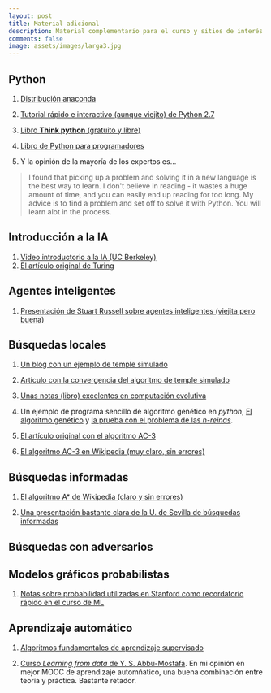 ```yaml
---
layout: post
title: Material adicional
description: Material complementario para el curso y sitios de interés
comments: false
image: assets/images/larga3.jpg
---
```




## Python

1. [Distribución anaconda](https://www.continuum.io/downloads)

2. [Tutorial rápido e interactivo (aunque viejito) de Python 2.7](http://www.learnpython.org)

3. [Libro **Think python** (gratuito y libre)](http://www.greenteapress.com/thinkpython/)

4. [Libro de Python para programadores](http://www.diveintopython.net)

5. Y la opinión de la mayoría de los expertos es...

> I found that picking up a problem and solving it in a new language
> is the best way to learn.  I don't believe in reading - it wastes a
> huge amount of time, and you can easily end up reading for too long.
> My advice is to find a problem and set off to solve it with
> Python. You will learn alot in the process.


## Introducción a la IA

1. [Video introductorio a la IA (UC Berkeley)](https://youtu.be/W1S-HSakPTM?t=23m23s)
3. [El artículo original de Turing](http://www.csee.umbc.edu/courses/471/papers/turing.pdf)

## Agentes inteligentes

1. [Presentación de Stuart Russell sobre agentes inteligentes (viejita
   pero buena)](http://aima.eecs.berkeley.edu/slides-pdf/chapter02.pdf)


## Búsquedas locales

1. [Un blog con un ejemplo de temple simulado](http://apmonitor.com/me575/index.php/Main/SimulatedAnnealing)

2. [Artículo con la convergencia del algoritmo de temple simulado](http://www.mit.edu/~dbertsim/papers/Optimization/Simulated%20annealing.pdf)

3. [Unas notas (libro) excelentes en computación evolutiva](http://delta.cs.cinvestav.mx/~ccoello/compevol/apuntes.pdf)

4. Un ejemplo de programa sencillo de algoritmo genético en *python*,
   [El algoritmo
   genético](https://raw.githubusercontent.com/IA-UNISON/material/master/codigo/ga/genetico.py)
   y [la prueba con el problema de las
   *n-reinas*](https://raw.githubusercontent.com/IA-UNISON/material/master/codigo/gagenetico_nreinas.py).

5. [El artículo original con el algoritmo AC-3](http://cse.unl.edu/~choueiry/Documents/Mackworth-AIJ77.pdf)

6. [El algoritmo AC-3 en Wikipedia (muy claro, sin errores)](https://en.wikipedia.org/wiki/AC-3_algorithm)


## Búsquedas informadas


1. [El algoritmo A* de Wikipedia (claro y sin errores)](https://en.wikipedia.org/wiki/A*_search_algorithm)

2. [Una presentación bastante clara de la U. de Sevilla de búsquedas informadas](http://ia-unison.github.io/material/presentaciones/modelos_busquedas.pdf)



## Búsquedas con adversarios


## Modelos gráficos probabilistas

1. [Notas sobre probabilidad utilizadas en Stanford como recordatorio rápido en el curso de ML](http://ia-unison.github.io/material/notas/proba.pdf)


## Aprendizaje automático

1. [Algoritmos fundamentales de aprendizaje supervisado](https://www.dropbox.com/s/qiq2c85cle9ydb6/Chapter3.pdf?dl=0)

2. [Curso *Learning from data* de Y. S. Abbu-Mostafa](http://work.caltech.edu/telecourse.html). En mi opinión en mejor MOOC de aprendizaje automñatico, una buena combinación entre teoría y práctica. Bastante retador. 
